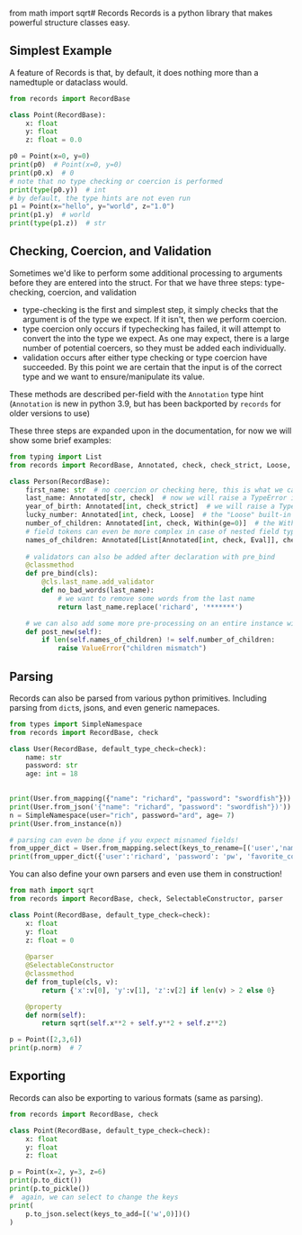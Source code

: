from math import sqrt# Records
Records is a python library that makes powerful structure classes easy.

## Simplest Example
A feature of Records is that, by default, it does nothing more than a namedtuple or dataclass would.
```python
from records import RecordBase

class Point(RecordBase):
    x: float
    y: float
    z: float = 0.0

p0 = Point(x=0, y=0)
print(p0)  # Point(x=0, y=0)
print(p0.x)  # 0
# note that no type checking or coercion is performed
print(type(p0.y))  # int
# by default, the type hints are not even run
p1 = Point(x="hello", y="world", z="1.0")
print(p1.y)  # world
print(type(p1.z))  # str
```

## Checking, Coercion, and Validation
Sometimes we'd like to perform some additional processing to arguments before they are entered into the struct. For that we have three steps: type-checking, coercion, and validation
* type-checking is the first and simplest step, it simply checks that the argument is of the type we expect. If it isn't, then we perform coercion.
* type coercion only occurs if typechecking has failed, it will attempt to convert the into the type we expect. As one may expect, there is a large number of potential coercers, so they must be added each individually.
* validation occurs after either type checking or type coercion have succeeded. By this point we are certain that the input is of the correct type and we want to ensure/manipulate its value.

These methods are described per-field with the `Annotation` type hint (`Annotation` is new in python 3.9, but has been backported by `records` for older versions to use)

These three steps are expanded upon in the documentation, for now we will show some brief examples:
```python
from typing import List
from records import RecordBase, Annotated, check, check_strict, Loose, Within, Eval

class Person(RecordBase):
    first_name: str  # no coercion or checking here, this is what we call a "hollow" field
    last_name: Annotated[str, check]  # now we will raise a TypeError if anyone tries to enter a non-string last_name  
    year_of_birth: Annotated[int, check_strict]  # we will raise a TypeError if year_of_birth isn't exactly an int (so passing True will throw an error)
    lucky_number: Annotated[int, check, Loose]  # the "Loose" built-in coerser will simply call the destination type with the input as an argument, so that using `lucky_number="7"` would be equivalent to `lucky_number=int("7")`
    number_of_children: Annotated[int, check, Within(ge=0)]  # the Within built-in validator ensures the value is within stated bounds (in this case, at least zero)
    # field tokens can even be more complex in case of nested field types
    names_of_children: Annotated[List[Annotated[int, check, Eval]], check]  # the list will be checked to be a list, and each item individually will be checked or coerced to be an int using the built-in Eval coercer.
    
    # validators can also be added after declaration with pre_bind
    @classmethod
    def pre_bind(cls):
        @cls.last_name.add_validator
        def no_bad_words(last_name):
            # we want to remove some words from the last name
            return last_name.replace('richard', '*******')

    # we can also add some more pre-processing on an entire instance with "post_new"
    def post_new(self):
        if len(self.names_of_children) != self.number_of_children:
            raise ValueError("children mismatch")
```
## Parsing
Records can also be parsed from various python primitives. Including parsing from `dict`s, jsons, and even generic namepaces.
```python
from types import SimpleNamespace
from records import RecordBase, check

class User(RecordBase, default_type_check=check):
    name: str
    password: str
    age: int = 18
    

print(User.from_mapping({"name": "richard", "password": "swordfish"}))
print(User.from_json('{"name": "richard", "password": "swordfish"})'))
n = SimpleNamespace(user="rich", password="ard", age= 7)
print(User.from_instance(n))

# parsing can even be done if you expect misnamed fields!
from_upper_dict = User.from_mapping.select(keys_to_rename=[('user','name')], keys_to_remove=['favorite_color'])
print(from_upper_dict({'user':'richard', 'password': 'pw', 'favorite_color': 'red'}))
```

You can also define your own parsers and even use them in construction!
```python
from math import sqrt
from records import RecordBase, check, SelectableConstructor, parser

class Point(RecordBase, default_type_check=check):
    x: float
    y: float
    z: float = 0
    
    @parser
    @SelectableConstructor
    @classmethod
    def from_tuple(cls, v):
        return {'x':v[0], 'y':v[1], 'z':v[2] if len(v) > 2 else 0}

    @property
    def norm(self):
        return sqrt(self.x**2 + self.y**2 + self.z**2)

p = Point([2,3,6])
print(p.norm)  # 7
```
## Exporting
Records can also be exporting to various formats (same as parsing).
```python
from records import RecordBase, check

class Point(RecordBase, default_type_check=check):
    x: float
    y: float
    z: float

p = Point(x=2, y=3, z=6)
print(p.to_dict())
print(p.to_pickle())
#  again, we can select to change the keys
print(
    p.to_json.select(keys_to_add=[('w',0)])()
)
```